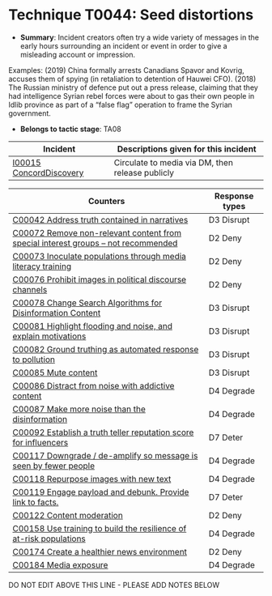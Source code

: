 # Technique T0044: Seed distortions

* **Summary**: Incident creators often try a wide variety of messages in the early hours surrounding an incident or event in order to give a misleading account or impression. 

Examples: (2019) China formally arrests Canadians Spavor and Kovrig, accuses them of spying (in retaliation to detention of Hauwei CFO). (2018) The Russian ministry of defence put out a press release, claiming that they had intelligence Syrian rebel forces were about to gas their own people in Idlib province as part of a “false flag” operation to frame the Syrian government.

* **Belongs to tactic stage**: TA08


| Incident | Descriptions given for this incident |
| -------- | -------------------- |
| [I00015 ConcordDiscovery](../incidents/I00015.md) | Circulate to media via DM, then release publicly |



| Counters | Response types |
| -------- | -------------- |
| [C00042 Address truth contained in narratives](../counters/C00042.md) | D3 Disrupt |
| [C00072 Remove non-relevant content from special interest groups – not recommended](../counters/C00072.md) | D2 Deny |
| [C00073 Inoculate populations through media literacy training](../counters/C00073.md) | D2 Deny |
| [C00076 Prohibit images in political discourse channels](../counters/C00076.md) | D2 Deny |
| [C00078 Change Search Algorithms for Disinformation Content](../counters/C00078.md) | D3 Disrupt |
| [C00081 Highlight flooding and noise, and explain motivations](../counters/C00081.md) | D3 Disrupt |
| [C00082 Ground truthing as automated response to pollution](../counters/C00082.md) | D3 Disrupt |
| [C00085 Mute content](../counters/C00085.md) | D3 Disrupt |
| [C00086 Distract from noise with addictive content](../counters/C00086.md) | D4 Degrade |
| [C00087 Make more noise than the disinformation](../counters/C00087.md) | D4 Degrade |
| [C00092 Establish a truth teller reputation score for influencers](../counters/C00092.md) | D7 Deter |
| [C00117 Downgrade / de-amplify so message is seen by fewer people](../counters/C00117.md) | D4 Degrade |
| [C00118 Repurpose images with new text](../counters/C00118.md) | D4 Degrade |
| [C00119 Engage payload and debunk. Provide link to facts. ](../counters/C00119.md) | D7 Deter |
| [C00122 Content moderation](../counters/C00122.md) | D2 Deny |
| [C00158 Use training to build the resilience of at-risk populations](../counters/C00158.md) | D4 Degrade |
| [C00174 Create a healthier news environment](../counters/C00174.md) | D2 Deny |
| [C00184 Media exposure](../counters/C00184.md) | D4 Degrade |


DO NOT EDIT ABOVE THIS LINE - PLEASE ADD NOTES BELOW